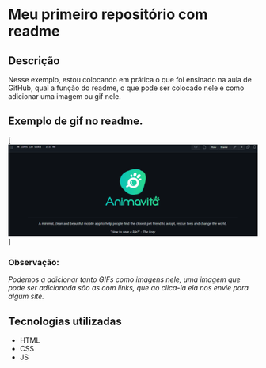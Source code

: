 # Meu primeiro repositório com readme

## Descrição
Nesse exemplo, estou colocando em prática o que foi ensinado na aula de GitHub, qual a função do readme, o que pode ser colocado nele e como adicionar uma imagem ou gif nele.

## Exemplo de gif no readme.
[<img src="./animacao-da-tela.gif" alt="Gif da tela inicial do meu primeiro repositório readme.">]<br>
### Observação: 
<i>Podemos a adicionar tanto GIFs como imagens nele, uma imagem que pode ser adicionada são as com links, que ao clica-la ela nos envie para algum site.</i>

## Tecnologias utilizadas
- HTML
- CSS
- JS